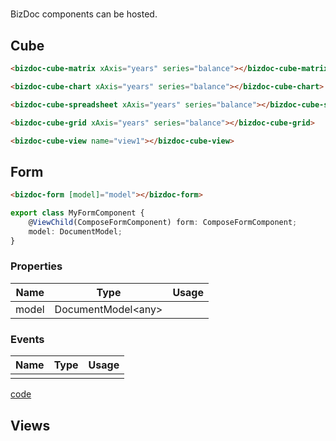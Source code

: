 #

BizDoc components can be hosted.

## Cube

```html
<bizdoc-cube-matrix xAxis="years" series="balance"></bizdoc-cube-matrix>
```

```html
<bizdoc-cube-chart xAxis="years" series="balance"></bizdoc-cube-chart>
```

```html
<bizdoc-cube-spreadsheet xAxis="years" series="balance"></bizdoc-cube-spreadsheet>
```

```html
<bizdoc-cube-grid xAxis="years" series="balance"></bizdoc-cube-grid>
```

```html
<bizdoc-cube-view name="view1"></bizdoc-cube-view>
```

## Form

```html
<bizdoc-form [model]="model"></bizdoc-form>
```

```ts
export class MyFormComponent {
    @ViewChild(ComposeFormComponent) form: ComposeFormComponent;
    model: DocumentModel;
}
```

### Properties

| Name | Type | Usage
| -- | -- | --
| model | DocumentModel\<any>

### Events

| Name | Type | Usage
| -- | -- | --
|  | |

[code](https://stackblitz.com/edit/angular-ivy-fw3dh5?embed=1&file=src/app/app.component.html)

## Views

